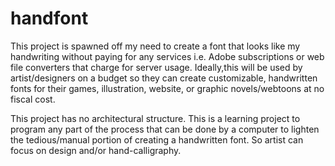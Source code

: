 # handfont
This project is spawned off my need to create a font that looks like my handwriting 
without paying for any services i.e. Adobe subscriptions or web file converters that
charge for server usage. Ideally,this will be used by artist/designers on a budget 
so they can create customizable, handwritten fonts for their games, illustration,
website, or graphic novels/webtoons at no fiscal cost.

This project has no architectural structure. This is a learning project to program
any part of the process that can be done by a computer to lighten the tedious/manual
portion of creating a handwritten font. So artist can focus on design and/or
hand-calligraphy.
